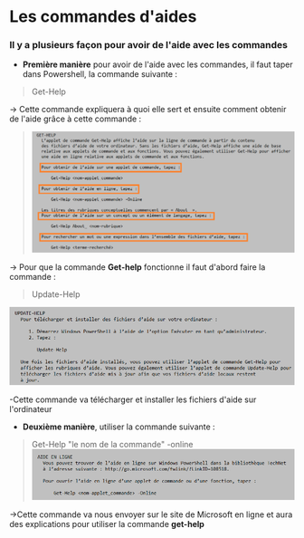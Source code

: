 # Les commandes d'aides
### Il y a plusieurs façon pour avoir de l'aide avec les commandes
- **Première manière** pour avoir de l'aide avec les commandes, il faut taper dans Powershell, la commande suivante :

> Get-Help

-> Cette commande expliquera à quoi elle sert et ensuite comment obtenir de l'aide grâce à cette commande :
> ![](Images.md/GetH.jpg)

-> Pour que la commande **Get-help** fonctionne il faut d'abord faire la commande : 
>Update-Help

![](Images.md/Update.jpg)

-Cette commande va télécharger et installer les fichiers d'aide sur l'ordinateur

- **Deuxième manière**, utiliser la commande suivante :
> Get-Help "le nom de la commande" -online
![](Images.md/Aide.jpg)

->Cette commande va nous envoyer sur le site de Microsoft en ligne et aura des explications pour utiliser la commande **get-help**